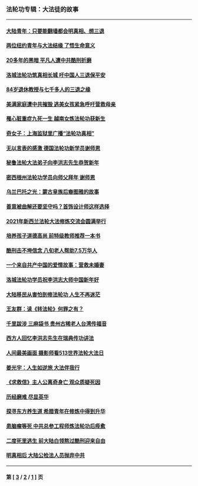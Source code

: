 ### 法轮功专辑：大法徒的故事
---
#### [大陆青年：只要能翻墙都会明真相、想三退](../../pages/nf1147481/n14094271.md?10150430) 
#### [两位纽约青年与大法结缘 了悟生命意义](../../pages/nf1147481/n14002785.md?10150430) 
#### [20多年的黑暗 平凡人遭中共酷刑折磨](../../pages/nf1147481/n13997976.md?10150430) 
#### [洛城法轮功筑真相长城 吁中国人三退保平安](../../pages/nf1147481/n13892471.md?10150430) 
#### [84岁退休教授与七千多人的三退之缘](../../pages/nf1147481/n13796650.md?10150430) 
#### [美满家庭遭中共摧毁 逃美女孩紧急呼吁营救母亲](../../pages/nf1147481/n13792859.md?10150430) 
#### [罹心脏重症九死一生 越南女炼法轮功获新生](../../pages/nf1147481/n13732766.md?10150430) 
#### [奇女子：上海监狱里广播“法轮功真相”](../../pages/nf1147481/n13726443.md?10150430) 
#### [无以言表的感激 德国法轮功新学员谢师恩](../../pages/nf1147481/n13543790.md?10150430) 
#### [秘鲁法轮大法弟子向李洪志先生恭贺新年](../../pages/nf1147481/n13540182.md?10150430) 
#### [密西根州法轮功学员向师父拜年 谢师恩](../../pages/nf1147481/n13538183.md?10150430) 
#### [乌兰巴托之光：蒙古皇族后裔图雅的故事](../../pages/nf1147481/n13155759.md?10150430) 
#### [善意被曲解还要坚守吗？首饰设计师这样选择](../../pages/nf1147481/n13077575.md?10150430) 
#### [2021年新西兰法轮大法修炼交流会圆满举行](../../pages/nf1147481/n13033149.md?10150430) 
#### [培养孩子道德高尚 前特级教师推荐一本书](../../pages/nf1147481/n12938640.md?10150430) 
#### [酷刑击不垮信念 八旬老人帮助7.5万华人](../../pages/nf1147481/n12880712.md?10150430) 
#### [一个来自共产中国的爱情故事：营救未婚妻](../../pages/nf1147481/n12778386.md?10150430) 
#### [洛城法轮功学员祝李洪志大师中国新年好](../../pages/nf1147481/n12724685.md?10150430) 
#### [大陆移民从害怕到修法轮功 人生不再迷茫](../../pages/nf1147481/n12414325.md?10150430) 
#### [王友群：读《转法轮》何罪之有？](../../pages/nf1147481/n12408647.md?10150430) 
#### [千里跋涉 三麻袋书 贵州古稀老人台湾传福音](../../pages/nf1147481/n12198750.md?10150430) 
#### [西方人回忆李洪志先生在瑞典传功讲法](../../pages/nf1147481/n12099607.md?10150430) 
#### [人间最美画面 摄影师看513世界法轮大法日](../../pages/nf1147481/n12094118.md?10150430) 
#### [姜光宇：人生如逆旅 大法伴我行](../../pages/nf1147481/n12088664.md?10150430) 
#### [《求救信》主人公离奇身亡 观众质疑死因](../../pages/nf1147481/n11845215.md?10150430) 
#### [历经磨难 尽显英华](../../pages/nf1147481/n11723297.md?10150430) 
#### [探寻东方养生道 希腊青年在修炼中得到升华](../../pages/nf1147481/n11494502.md?10150430) 
#### [患脑瘤等死 中共总参工程师炼法轮功后痊愈](../../pages/nf1147481/n11466682.md?10150430) 
#### [二度死里逃生 前大陆白领熬过酷刑迎来自由](../../pages/nf1147481/n11368594.md?10150430) 
#### [明真相后 大陆公检法人员抛弃中共](../../pages/nf1147481/n11358618.md?10150430) 

---
#### 第 [ [3](./3.md?10150430) / [2](./2.md?10150430) / [1](./1.md?10150430) ] 页
